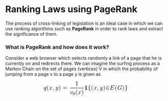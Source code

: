 # Ranking Laws using PageRank

The process of cross-linking of legislation is an ideal case in which we can use ranking algorithms such as **PageRank** in order to rank laws and extract the significance of them.

### What is PageRank and how does it work?

Consider a web browser which selects randomly a link of a page that he is currently on and redirects there. We can imagine the surfing process as a Markov Chain on the set of pages (vertices) V in which the probability of jumping from a page x to a page y is given as 

<p align="center">

<img src="eq1.png">

</p>

